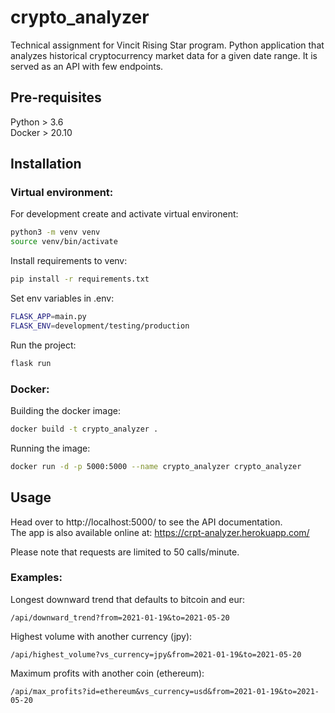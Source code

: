 # crypto_analyzer
Technical assignment for Vincit Rising Star program. Python application that analyzes historical cryptocurrency market data for a given date range. It is served as an API with few endpoints.

## Pre-requisites

Python > 3.6 \
Docker > 20.10

## Installation

### Virtual environment:

For development create and activate virtual environent:
```bash
python3 -m venv venv
source venv/bin/activate
```

Install requirements to venv:
```bash
pip install -r requirements.txt
```

Set env variables in .env:
```bash
FLASK_APP=main.py
FLASK_ENV=development/testing/production
```

Run the project:
```bash
flask run
```

### Docker:

Building the docker image:
```bash
docker build -t crypto_analyzer .
```

Running the image:
```bash
docker run -d -p 5000:5000 --name crypto_analyzer crypto_analyzer
```

## Usage

Head over to http://localhost:5000/ to see the API documentation. \
The app is also available online at: https://crpt-analyzer.herokuapp.com/

Please note that requests are limited to 50 calls/minute.

### Examples:

Longest downward trend that defaults to bitcoin and eur:
```
/api/downward_trend?from=2021-01-19&to=2021-05-20
```
Highest volume with another currency (jpy):
```
/api/highest_volume?vs_currency=jpy&from=2021-01-19&to=2021-05-20
```
Maximum profits with another coin (ethereum):
```
/api/max_profits?id=ethereum&vs_currency=usd&from=2021-01-19&to=2021-05-20
```